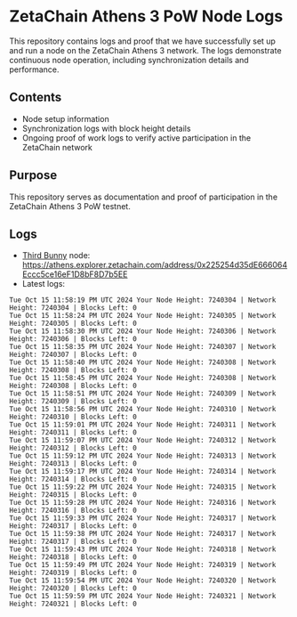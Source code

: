# ZetaChain Athens 3 PoW Node Logs
This repository contains logs and proof that we have successfully set up and run a node on the ZetaChain Athens 3 network. The logs demonstrate continuous node operation, including synchronization details and performance.

## Contents
- Node setup information
- Synchronization logs with block height details
- Ongoing proof of work logs to verify active participation in the ZetaChain network

## Purpose
This repository serves as documentation and proof of participation in the ZetaChain Athens 3 PoW testnet.

## Logs

- [Third Bunny](https://thirdbunny.xyz/) node: https://athens.explorer.zetachain.com/address/0x225254d35dE666064Eccc5ce16eF1D8bF8D7b5EE
- Latest logs:
```
Tue Oct 15 11:58:19 PM UTC 2024 Your Node Height: 7240304 | Network Height: 7240304 | Blocks Left: 0
Tue Oct 15 11:58:24 PM UTC 2024 Your Node Height: 7240305 | Network Height: 7240305 | Blocks Left: 0
Tue Oct 15 11:58:30 PM UTC 2024 Your Node Height: 7240306 | Network Height: 7240306 | Blocks Left: 0
Tue Oct 15 11:58:35 PM UTC 2024 Your Node Height: 7240307 | Network Height: 7240307 | Blocks Left: 0
Tue Oct 15 11:58:40 PM UTC 2024 Your Node Height: 7240308 | Network Height: 7240308 | Blocks Left: 0
Tue Oct 15 11:58:45 PM UTC 2024 Your Node Height: 7240308 | Network Height: 7240308 | Blocks Left: 0
Tue Oct 15 11:58:51 PM UTC 2024 Your Node Height: 7240309 | Network Height: 7240309 | Blocks Left: 0
Tue Oct 15 11:58:56 PM UTC 2024 Your Node Height: 7240310 | Network Height: 7240310 | Blocks Left: 0
Tue Oct 15 11:59:01 PM UTC 2024 Your Node Height: 7240311 | Network Height: 7240311 | Blocks Left: 0
Tue Oct 15 11:59:07 PM UTC 2024 Your Node Height: 7240312 | Network Height: 7240312 | Blocks Left: 0
Tue Oct 15 11:59:12 PM UTC 2024 Your Node Height: 7240313 | Network Height: 7240313 | Blocks Left: 0
Tue Oct 15 11:59:17 PM UTC 2024 Your Node Height: 7240314 | Network Height: 7240314 | Blocks Left: 0
Tue Oct 15 11:59:22 PM UTC 2024 Your Node Height: 7240315 | Network Height: 7240315 | Blocks Left: 0
Tue Oct 15 11:59:28 PM UTC 2024 Your Node Height: 7240316 | Network Height: 7240316 | Blocks Left: 0
Tue Oct 15 11:59:33 PM UTC 2024 Your Node Height: 7240317 | Network Height: 7240317 | Blocks Left: 0
Tue Oct 15 11:59:38 PM UTC 2024 Your Node Height: 7240317 | Network Height: 7240317 | Blocks Left: 0
Tue Oct 15 11:59:43 PM UTC 2024 Your Node Height: 7240318 | Network Height: 7240318 | Blocks Left: 0
Tue Oct 15 11:59:49 PM UTC 2024 Your Node Height: 7240319 | Network Height: 7240319 | Blocks Left: 0
Tue Oct 15 11:59:54 PM UTC 2024 Your Node Height: 7240320 | Network Height: 7240320 | Blocks Left: 0
Tue Oct 15 11:59:59 PM UTC 2024 Your Node Height: 7240321 | Network Height: 7240321 | Blocks Left: 0
```
